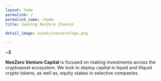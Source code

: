 ```yaml
---
layout: home
permalink: /
permalink_name: /home
title: Seeking NonZero Chances

detail_image: assets/nonzerologo.png

---
```


~$ 

**NonZero Venture Capital** is focused on making investments across the cryptoasset ecosystem. We look to deploy capital in liquid and illiquid crypto tokens, as well as, equity stakes in selective companies.

